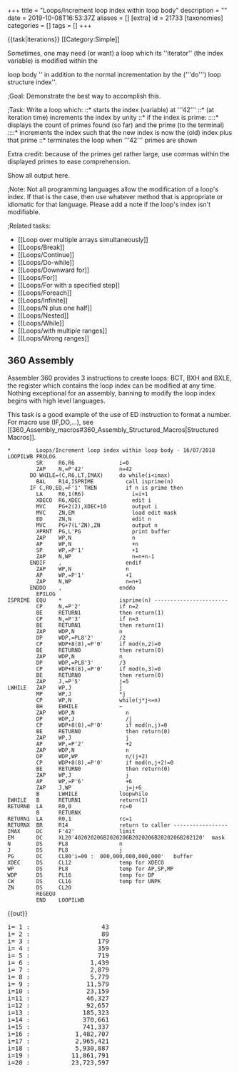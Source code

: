 +++
title = "Loops/Increment loop index within loop body"
description = ""
date = 2019-10-08T16:53:37Z
aliases = []
[extra]
id = 21733
[taxonomies]
categories = []
tags = []
+++

{{task|iterations}}
[[Category:Simple]]

Sometimes, one may need   (or want)   a loop which
its   ''iterator''   (the index
variable)   is modified within the

loop body   '' in addition to the normal incrementation by the   ('''do''')   loop structure index''.


;Goal:
Demonstrate the best way to accomplish this.


<!-- ··· with a nod to Douglas Adams  (42 being the ultimate answer to THE question). !-->

;Task:
Write a loop which:
::*   starts the index (variable) at   '''42'''
::*   (at iteration time)   increments the index by unity
::*   if the index is prime:
::::*   displays the count of primes found (so far) and the prime   (to the terminal)
::::*   increments the index such that the new index is now the (old) index plus that prime
::*   terminates the loop when   '''42'''   primes are shown


Extra credit:   because of the primes get rather large, use commas
within the displayed primes to ease comprehension.


Show all output here.


;Note:
Not all programming languages allow the modification of a
loop's index.   If that is the case, then use whatever method that
is appropriate or idiomatic for that language.   Please add a note
if the loop's index isn't modifiable.


;Related tasks:
*   [[Loop over multiple arrays simultaneously]]
*   [[Loops/Break]]
*   [[Loops/Continue]]
*   [[Loops/Do-while]]
*   [[Loops/Downward for]]
*   [[Loops/For]]
*   [[Loops/For with a specified step]]
*   [[Loops/Foreach]]
*   [[Loops/Infinite]]
*   [[Loops/N plus one half]]
*   [[Loops/Nested]]
*   [[Loops/While]]
*   [[Loops/with multiple ranges]]
*   [[Loops/Wrong ranges]]





## 360 Assembly

Assembler 360 provides 3 instructions to create loops: BCT, BXH and BXLE, the register which contains the loop index can be modified at any time. Nothing exceptional for an assembly, banning to modify the loop index begins with high level languages.

This task is a good example of the use of ED instruction to format a number.
For macro use (IF,DO,...), see [[360_Assembly_macros#360_Assembly_Structured_Macros|Structured Macros]].

```360asm
*        Loops/Increment loop index within loop body - 16/07/2018
LOOPILWB PROLOG
         SR     R6,R6              i=0
         ZAP    N,=P'42'           n=42
       DO WHILE=(C,R6,LT,IMAX)     do while(i<imax)
         BAL    R14,ISPRIME          call isprime(n)
       IF C,R0,EQ,=F'1' THEN         if n is prime then
         LA     R6,1(R6)               i=i+1
         XDECO  R6,XDEC                edit i
         MVC    PG+2(2),XDEC+10        output i
         MVC    ZN,EM                  load edit mask
         ED     ZN,N                   edit n
         MVC    PG+7(L'ZN),ZN          output n
         XPRNT  PG,L'PG                print buffer
         ZAP    WP,N                   n
         AP     WP,N                   +n
         SP     WP,=P'1'               +1
         ZAP    N,WP                   n=n+n-1
       ENDIF    ,                    endif
         ZAP    WP,N                 n
         AP     WP,=P'1'             +1
         ZAP    N,WP                 n=n+1
       ENDDO    ,                  enddo
         EPILOG
ISPRIME  EQU    *                  isprime(n) -----------------------
         CP     N,=P'2'            if n=2
         BE     RETURN1            then return(1)
         CP     N,=P'3'            if n=3
         BE     RETURN1            then return(1)
         ZAP    WDP,N              n
         DP     WDP,=PL8'2'        /2
         CP     WDP+8(8),=P'0'     if mod(n,2)=0
         BE     RETURN0            then return(0)
         ZAP    WDP,N              n
         DP     WDP,=PL8'3'        /3
         CP     WDP+8(8),=P'0'     if mod(n,3)=0
         BE     RETURN0            then return(0)
         ZAP    J,=P'5'            j=5
LWHILE   ZAP    WP,J               j
         MP     WP,J               *j
         CP     WP,N               while(j*j<=n)
         BH     EWHILE             ~
         ZAP    WDP,N                n
         DP     WDP,J                /j
         CP     WDP+8(8),=P'0'       if mod(n,j)=0
         BE     RETURN0              then return(0)
         ZAP    WP,J                 j
         AP     WP,=P'2'             +2
         ZAP    WDP,N                n
         DP     WDP,WP               n/(j+2)
         CP     WDP+8(8),=P'0'       if mod(n,j+2)=0
         BE     RETURN0              then return(0)
         ZAP    WP,J                 j
         AP     WP,=P'6'             +6
         ZAP    J,WP                 j=j+6
         B      LWHILE             loopwhile
EWHILE   B      RETURN1            return(1)
RETURN0  LA     R0,0               rc=0
         B      RETURNX
RETURN1  LA     R0,1               rc=1
RETURNX  BR     R14                return to caller -----------------
IMAX     DC     F'42'              limit
EM       DC     XL20'402020206B2020206B2020206B2020206B202120'  mask
N        DS     PL8                n
J        DS     PL8                j
PG       DC     CL80'i=00 :  000,000,000,000,000'   buffer
XDEC     DS     CL12               temp for XDECO
WP       DS     PL8                temp for AP,SP,MP
WDP      DS     PL16               temp for DP
CW       DS     CL16               temp for UNPK
ZN       DS     CL20
         REGEQU
         END    LOOPILWB
```

{{out}}
<pre style="height:40ex">
i= 1 :                   43
i= 2 :                   89
i= 3 :                  179
i= 4 :                  359
i= 5 :                  719
i= 6 :                1,439
i= 7 :                2,879
i= 8 :                5,779
i= 9 :               11,579
i=10 :               23,159
i=11 :               46,327
i=12 :               92,657
i=13 :              185,323
i=14 :              370,661
i=15 :              741,337
i=16 :            1,482,707
i=17 :            2,965,421
i=18 :            5,930,887
i=19 :           11,861,791
i=20 :           23,723,597
i=21 :           47,447,201
i=22 :           94,894,427
i=23 :          189,788,857
i=24 :          379,577,741
i=25 :          759,155,483
i=26 :        1,518,310,967
i=27 :        3,036,621,941
i=28 :        6,073,243,889
i=29 :       12,146,487,779
i=30 :       24,292,975,649
i=31 :       48,585,951,311
i=32 :       97,171,902,629
i=33 :      194,343,805,267
i=34 :      388,687,610,539
i=35 :      777,375,221,081
i=36 :    1,554,750,442,183
i=37 :    3,109,500,884,389
i=38 :    6,219,001,768,781
i=39 :   12,438,003,537,571
i=40 :   24,876,007,075,181
i=41 :   49,752,014,150,467
i=42 :   99,504,028,301,131

```



## ALGOL 68

In Algol 68, the FOR loop counter cannot be modified in the loop. This uses a WHILE loop testing at the top but is otherwise largely a translation of the Kotlin entry.

```algol68
BEGIN
    # returns TRUE if n is prime, FALSE otherwise #
    PROC is prime = ( LONG INT n )BOOL:
         IF   n MOD 2 = 0 THEN n = 2
         ELIF n MOD 3 = 0 THEN n = 3
         ELSE
            LONG INT d := 5;
            BOOL result := TRUE;
            WHILE IF   d * d > n   THEN FALSE
                  ELIF n MOD d = 0 THEN result := FALSE
                  ELIF d +:= 2;
                       n MOD d = 0 THEN result := FALSE
                  ELSE d +:= 4; TRUE
                  FI
            DO SKIP OD;
            result
         FI # is prime # ;

    LONG INT i := 42;
    LONG INT n := 0;
    WHILE n < 42 DO
        IF is prime( i ) THEN
            n +:= 1;
            print( ( "n = "
                   , whole( n,  -2 )
                   , "  "
                   , whole( i, -19 )
                   , newline
                   )
                 );
            i +:= i - 1
        FI;
        i +:= 1
    OD
END
```

{{out}}

```txt

n =  1                   43
n =  2                   89
n =  3                  179
n =  4                  359
n =  5                  719
n =  6                 1439
n =  7                 2879
n =  8                 5779
n =  9                11579
n = 10                23159
n = 11                46327
n = 12                92657
n = 13               185323
n = 14               370661
n = 15               741337
n = 16              1482707
n = 17              2965421
n = 18              5930887
n = 19             11861791
n = 20             23723597
n = 21             47447201
n = 22             94894427
n = 23            189788857
n = 24            379577741
n = 25            759155483
n = 26           1518310967
n = 27           3036621941
n = 28           6073243889
n = 29          12146487779
n = 30          24292975649
n = 31          48585951311
n = 32          97171902629
n = 33         194343805267
n = 34         388687610539
n = 35         777375221081
n = 36        1554750442183
n = 37        3109500884389
n = 38        6219001768781
n = 39       12438003537571
n = 40       24876007075181
n = 41       49752014150467
n = 42       99504028301131

```



## ARM Assembly

{{works with|as|Raspberry Pi}}

```ARM Assembly

/* ARM assembly Raspberry PI  */
/*  program loopinc96.s   */

/************************************/
/* Constantes                       */
/************************************/
.equ STDOUT, 1     @ Linux output console
.equ EXIT,   1     @ Linux syscall
.equ WRITE,  4     @ Linux syscall

/*********************************/
/* Initialized data              */
/*********************************/
.data
szMessMultOver:     .asciz "Multiplication 64 : Dépassement de capacité.\n"
sMessResult:        .ascii "Index  : "
sMessIndex:         .fill 11, 1, ' '            @ size => 11
                    .ascii "Value  : "
sMessValeur:        .fill 21, 1, ' '            @ size => 21
szCarriageReturn:   .asciz "\n"

/*********************************/
/* UnInitialized data            */
/*********************************/
.bss
/*********************************/
/*  code section                 */
/*********************************/
.text
.global main
main:                                              @ entry of program
    mov r7,#0                                      @ counter
    mov r5,#42                                     @ start index low bits
    mov r6,#0                                      @ start index high bits
1:                                                 @ begin loop
    mov r0,r5
    mov r1,r6
    bl isPrime                                     @ prime ?
    bcs 100f                                       @ error overflow ?
    cmp r0,#1                                      @ is prime ?
    beq 2f                                         @ yes
    adds r5,#1                                     @ no -> increment index
    addcs r6,#1
    b 1b                                           @ and loop
2:                                                 @ display index and prime
    add r7,#1                                      @ increment counter
    mov r0,r7
    ldr r1,iAdrsMessIndex                          @ conversion index
    bl conversion10
    mov r0,r5
    mov r1,r6                                      @ conversion value
    ldr r2,iAdrsMessValeur
    bl conversionRegDoubleU                        @ conversion double -> ascii
    ldr r0,iAdrsMessResult
    bl affichageMess

    adds r5,r5
    add r6,r6
    addcs r6,#1
    cmp r7,#42                                     @ end ?
    blt 1b                                         @ no loop

100:                                               @ standard end of the program
    mov r0, #0                                     @ return code
    mov r7, #EXIT                                  @ request to exit program
    svc #0                                         @ perform the system call

iAdrsMessIndex:           .int sMessIndex
iAdrsMessValeur:          .int sMessValeur
iAdrszCarriageReturn:     .int szCarriageReturn
iAdrsMessResult:          .int sMessResult


/******************************************************************/
/*     display text with size calculation                         */
/******************************************************************/
/* r0 contains the address of the message */
affichageMess:
    push {r0,r1,r2,r7,lr}                          @ save  registres
    mov r2,#0                                      @ counter length
1:                                                 @ loop length calculation
    ldrb r1,[r0,r2]                                @ read octet start position + index
    cmp r1,#0                                      @ if 0 its over
    addne r2,r2,#1                                 @ else add 1 in the length
    bne 1b                                         @ and loop
                                                   @ so here r2 contains the length of the message
    mov r1,r0                                      @ address message in r1
    mov r0,#STDOUT                                 @ code to write to the standard output Linux
    mov r7, #WRITE                                 @ code call system "write"
    svc #0                                         @ call systeme
    pop {r0,r1,r2,r7,lr}                           @ restaur des  2 registres */
    bx lr                                          @ return
/******************************************************************/
/*     Converting a register to a decimal unsigned                */
/******************************************************************/
/* r0 contains value and r1 address area   */
/* r0 return size of result (no zero final in area) */
/* area size => 11 bytes          */
.equ LGZONECAL,   10
conversion10:
    push {r1-r4,lr}                                   @ save registers
    mov r3,r1
    mov r2,#LGZONECAL
1:                                                    @ start loop
    bl divisionpar10U                                 @ unsigned  r0 <- dividende. quotient ->r0 reste -> r1
    add r1,#48                                        @ digit
    strb r1,[r3,r2]                                   @ store digit on area
    cmp r0,#0                                         @ stop if quotient = 0
    subne r2,#1                                       @ else previous position
    bne 1b                                            @ and loop
                                                      @ and move digit from left of area
    mov r4,#0
2:
    ldrb r1,[r3,r2]
    strb r1,[r3,r4]
    add r2,#1
    add r4,#1
    cmp r2,#LGZONECAL
    ble 2b
                                                      @ and move spaces in end on area
    mov r0,r4                                         @ result length
    mov r1,#' '                                       @ space
3:
    strb r1,[r3,r4]                                   @ store space in area
    add r4,#1                                         @ next position
    cmp r4,#LGZONECAL
    ble 3b                                            @ loop if r4 <= area size

100:
    pop {r1-r4,lr}                                    @ restaur registres
    bx lr                                             @return

/***************************************************/
/*   division par 10   unsigned                    */
/***************************************************/
/* r0 dividende   */
/* r0 quotient   */
/* r1 remainder  */
divisionpar10U:
    push {r2,r3,r4, lr}
    mov r4,r0                                          @ save value
    //mov r3,#0xCCCD                                   @ r3 <- magic_number lower  raspberry 3
    //movt r3,#0xCCCC                                  @ r3 <- magic_number higter raspberry 3
    ldr r3,iMagicNumber                                @ r3 <- magic_number    raspberry 1 2
    umull r1, r2, r3, r0                               @ r1<- Lower32Bits(r1*r0) r2<- Upper32Bits(r1*r0)
    mov r0, r2, LSR #3                                 @ r2 <- r2 >> shift 3
    add r2,r0,r0, lsl #2                               @ r2 <- r0 * 5
    sub r1,r4,r2, lsl #1                               @ r1 <- r4 - (r2 * 2)  = r4 - (r0 * 10)
    pop {r2,r3,r4,lr}
    bx lr                                              @ leave function
iMagicNumber:  	.int 0xCCCCCCCD
/***************************************************/
/*   number is prime ?              */
/***************************************************/
/* r0 contains low bytes of double */
/* r1 contains high bytes of double */
/* r0 returns 1 if prime else 0  */
@2147483647
@4294967297
@131071
isPrime:
    push {r1-r5,lr}                      @ save registers
    mov r4,r0                            @ save double
    mov r5,r1
    subs r2,r0,#1                        @ exposant n - 1
    sbcs r3,r1,#0

    mov r0,#2                            @ base  2
    mov r1,#0
    bl moduloPuR96                       @ compute modulo
    bcs 100f                             @ overflow error
    cmp r0,#1                            @ modulo <> 1 -> no prime
    bne 90f

    mov r0,#3                            @ base 3
    mov r1,#0
    bl moduloPuR96
    bcs 100f                             @ overflow error
    cmp r0,#1
    bne 90f

    mov r0,#5                            @ base 5
    mov r1,#0
    bl moduloPuR96
    bcs 100f                             @ overflow error
    cmp r0,#1
    bne 90f

    mov r0,#7                            @ base 7
    mov r1,#0
    bl moduloPuR96
    bcs 100f                             @ overflow error
    cmp r0,#1
    bne 90f

    mov r0,#11                           @ base 11
    mov r1,#0
    bl moduloPuR96
    bcs 100f                             @ overflow error
    cmp r0,#1
    bne 90f

    mov r0,#13                           @ base 13
    mov r1,#0
    bl moduloPuR96
    bcs 100f                             @ overflow error
    cmp r0,#1
    bne 90f

    mov r0,#17                           @ base 17
    mov r1,#0
    bl moduloPuR96
    bcs 100f                             @ overflow error
    cmp r0,#1
    bne 90f
    mov r0,#1                            @ is prime
    msr     cpsr_f, #0                   @ no error overflow zero -> flags
    b 100f
90:
    mov r0,#0                            @ no prime
    msr     cpsr_f, #0                   @ no error overflow zero -> flags
100:                                     @ fin standard de la fonction
    pop {r1-r5,lr}                       @ restaur registers
    bx lr                                @ return


/********************************************************/
/*   compute  b pow e modulo m  */
/*                                             */
/********************************************************/
/* r0 base double low bits */
/* r1 base double high bits */
/* r2 exposant low bitss  */
/* r3 exposant high bits */
/* r4 modulo low bits */
/* r5 modulo high bits */
/* r0 returns result low bits */
/* r1 returns result high bits */
/* if overflow , flag carry is set else is clear */
moduloPuR96:
    push {r2-r12,lr}                       @ save registers
    cmp r0,#0                              @ control low byte <> zero
    bne 1f
    cmp r1,#0                              @ control high bytes <> zero
    beq 100f
1:
    mov r9,r4                              @ modulo PB
    mov r10,r5                             @ modulo PH
    mov r5,r2                              @ exposant **
    mov r6,r3                              @ exposant
    mov r7,r0                              @ base PB
    mov r8,r1                              @ base PH
    mov r2,#0
    mov r3,r9
    mov r4,r10
    mov r11,#1                             @ result PB
    mov r12,#0                             @ result PH
/* r0 contient partie basse dividende */
/* r1 contient partie moyenne dividende */
/* r2 contient partie haute du diviseur */
/* r3 contient partie basse diviseur  */
/* r4 contient partie haute diviseur  */
/* r0 retourne partie basse du quotient */
/* r1 retourne partie moyenne du quotient */
/* r2 retourne partie haute du quotient */
/* r3 retourne partie basse du reste */
/* r4 retourne partie haute du reste */
    bl divisionReg96DU
    mov r7,r3                               @ base <- remainder
    mov r8,r4
2:
    tst r5,#1                               @ test du bit 0
    beq 3f
    mov r0,r7
    mov r1,r8
    mov r2,r11
    mov r3,r12
    bl multiplicationR96U
    bcs 100f                                @ error overflow
    mov r3,r9
    mov r4,r10
    bl divisionReg96DU
    mov r11,r3                              @ result <- remainder
    mov r12,r4
3:
    mov r0,r7
    mov r1,r8
    mov r2,r7
    mov r3,r8
    bl multiplicationR96U
    bcs 100f                                @ error overflow
    mov r3,r9
    mov r4,r10
    bl divisionReg96DU
    mov r7,r3                               @ base <- remainder
    mov r8,r4

    lsr r5,#1
    lsrs r6,#1
    orrcs r5,#0x80000000
    cmp r5,#0
    bne 2b
    cmp r6,#0
    bne 2b
    mov r0,r11
    mov r1,r12
    msr     cpsr_f, #0                       @ no error overflow zero -> flags
100:                                         @ end function
   	pop {r2-r12,lr}                          @ restaur registers
    bx lr                                    @ return
/***************************************************/
/*   multiplication 2 registers (64 bits) unsigned */
/*   result in 3 registers 96 bits                 */
/***************************************************/
/* r0 low bits number 1    */
/* r1 high bits number 1    */
/* r2 low bits number 2    */
/* r3 high bits number 2    */
/* r0 returns low bits résult   */
/* r1 returns median bits résult */
/* r2 returns high bits résult  */
/* if overflow , flag carry is set else is clear */
multiplicationR96U:
    push {r3-r8,lr}           @ save registers
    umull r5,r6,r0,r2         @ mult low bits
    umull r4,r8,r0,r3         @ mult low bits 1 high bits 2
    mov r0,r5                 @ result low bits ok
    adds r4,r6                @ add results
    addcs  r8,#1              @ carry
    umull r6,r7,r1,r2         @ mult high bits 1 low bits 2
    adds r4,r6                @ add results
    addcs  r8,#1              @ carry
    adds r8,r7                @ add results
    bcs 99f                   @ overflow ?
    umull r6,r7,r1,r3         @ mult high bits 1 high bits 2
    cmp r7,#0                 @ error overflow ?
    bne 99f
    adds r8,r6                @ add results
    bcs 99f                   @ error overflow
    mov r1,r4                 @ return median bytes
    mov r2,r8                 @ return high bytes
    msr cpsr_f, #0            @ no error overflow zero -> flags
    b 100f
99:                           @ display message overflow
	ldr r0,iAdrszMessMultOver @
	bl affichageMess
    mov r0,#0
    mov r1,#0
    msr cpsr_f, #1<<29        @ maj flag carry à 1  et tous les autres à 0
100:                          @ end function
   	pop {r3-r8,lr}            @ restaur registers
    bx lr                     @ return
iAdrszMessMultOver:         .int szMessMultOver
/***************************************************/
/*   division number (3 registers) 92 bits by number (2 registers) 64 bits */
/*           unsigned                            */
/***************************************************/
/* r0 low bits dividende */
/* r1 median bits dividende */
/* r2 high bits dividende */
/* r3 low bits divisor  */
/* r4 high bits divis0r  */
/* r0 returns low bits quotient */
/* r1 returns median bits quotient */
/* r2 returns high bits quotien */
/* r3 returns low bits remainder */
/* r4 returns high bits remainder */
/* remainder do not is 3 registers */
divisionReg96DU:
    push {r5-r10,lr}    @ save registers
    mov r7,r3           @ low bits divisor
    mov r8,r4           @ high bits divisor
    mov r4,r0           @ low bits dividende -> low bits quotient
    mov r5,r1           @ median bits dividende  -> median bits quotient
    mov r6,r2           @ high bits dividende -> high bits quotient

                        @
    mov r0,#0           @ low bits remainder
    mov r1,#0           @ median bits remainder
    mov r2,#0           @ high bits remainder (not useful)
    mov r9,#96          @ counter loop (32 bits * 3)
    mov r10,#0          @ last bit
1:
    lsl   r2,#1         @ shift left high bits remainder
    lsls  r1,#1         @ shift left median bits remainder
    orrcs r2,#1         @ left bit median -> right bit high
    lsls r0,#1          @ shift left low bits remainder
    orrcs r1,#1         @ left bit low -> right bit median
    lsls r6,#1          @ shift left high bits quotient
    orrcs r0,#1         @ left bit high -> right bit low remainder
    lsls r5,#1          @ shift left median bits quotient
    orrcs r6,#1         @ left bit median -> right bit high
    lsls r4,#1          @ shift left low bits quotient
    orrcs r5,#1         @ left bit low -> right bit median
    orr r4,r10          @ last bit -> bit 0 quotient
    mov r10,#0          @ raz du bit
                        @ compare  remainder and divisor
    cmp r2,#0           @ high bit remainder
    bne 2f
    cmp r1,r8           @ compare median bits
    blo 3f              @ lower
    bhi 2f              @ highter
    cmp r0,r7           @ equal -> compare low bits
    blo 3f              @ lower
2:                      @ remainder > divisor
    subs r0,r7          @ sub divisor of remainder
    sbcs r1,r8
    mov r10,#0          @ reuse ponctuelle  r10
    sbc r2,r2,r10       @ carry
    mov r10,#1          @ last bit à 1
3:
    subs r9,#1          @ increment counter loop
    bgt 1b              @ and loop
    lsl r6,#1           @ shift left high bits quotient
    lsls r5,#1          @ shift left median bits quotient
    orrcs r6,#1         @ left bit median -> right bit high
    lsls r4,#1          @ shift left low bits quotient
    orrcs r5,#1         @ left bit low -> right bit median
    orr r4,r10          @ last bit -> bit 0 quotient
    mov r3,r0           @ low bits remainder
    mov r0,r4           @ low bits quotient
    mov r4,r1           @ high bits remainder
    mov r1,r5           @ median bits quotient
    //mov r5,r2
    mov r2,r6           @ high bits quotient

100:                    @ end function
   	pop {r5-r10,lr}     @ restaur registers
    bx lr               @ return

/***************************************************/
/*   Conversion double integer 64bits in ascii     */
/***************************************************/
/* r0 contains low bits     */
/* r1 contains high bits    */
/* r2 contains address area */
conversionRegDoubleU:
    push {r0-r5,lr}         @ save registers
    mov r5,r2
    mov r4,#19              @ start location
    mov r2,#10              @ conversion decimale
1:                          @ begin loop
    bl divisionReg64U       @ division by 10
    add r3,#48              @ -> digit ascii
    strb r3,[r5,r4]         @ store digit in area index r4
    sub r4,r4,#1            @ decrement index
    cmp r0,#0               @ low bits quotient = zero ?
    bne 1b	                @ no -> loop
    cmp r1,#0               @ high bits quotient = zero ?
    bne 1b                  @ no -> loop
                            @ spaces -> begin area
    mov r3,#' '             @ space
2:
    strb r3,[r5,r4]         @ store space in area
    subs r4,r4,#1           @ decrement index
    bge 2b                  @ and loop if > zéro

100:                        @ end fonction
   	pop {r0-r5,lr}          @ restaur registers
    bx lr                   @ return
/***************************************************/
/*   division number 64 bits / number 32 bits      */
/***************************************************/
/* r0 contains low bits dividende  */
/* r1 contains high bits dividente */
/* r2 contains divisor             */
/* r0 returns low bits quotient    */
/* r1 returns high bits quotient   */
/* r3 returns remainder            */
divisionReg64U:
    push {r4,r5,lr}    @ save registers
    mov r5,#0          @ raz remainder R
    mov r3,#64         @ loop counter
    mov r4,#0          @ last bit
1:
    lsl r5,#1          @ shift left remainder one bit
    lsls r1,#1         @ shift left high bits quotient one bit
    orrcs r5,#1        @ and bit -> remainder
    lsls r0,#1         @ shift left low bits quotient one bit
    orrcs r1,#1        @ and left bit -> high bits
    orr r0,r4          @ last bit  quotient
    mov r4,#0          @ raz last bit
    cmp r5,r2          @ compare remainder divisor
    subhs r5,r2        @ if highter sub divisor of remainder
    movhs r4,#1        @  and 1 -> last bit
3:
    subs r3,#1         @ decrement counter loop
    bgt 1b             @ and loop if not zero
    lsl r1,#1          @ else shift left higt bits quotient
    lsls r0,#1         @ and shift  left low bits
    orrcs r1,#1
    orr r0,r4          @ last bit quotient
    mov r3,r5
100:                   @ end function
    pop {r4,r5,lr}     @ restaur registers
    bx lr              @ return

```

{{out}}
<Pre>
pi@raspberrypi:~/asm/rosetta/ASS3 $ loopsinc96
Index  : 1          Value  :                   43
Index  : 2          Value  :                   89
Index  : 3          Value  :                  179
Index  : 4          Value  :                  359
Index  : 5          Value  :                  719
Index  : 6          Value  :                 1439
Index  : 7          Value  :                 2879
Index  : 8          Value  :                 5779
Index  : 9          Value  :                11579
Index  : 10         Value  :                23159
Index  : 11         Value  :                46327
Index  : 12         Value  :                92657
Index  : 13         Value  :               185323
Index  : 14         Value  :               370661
Index  : 15         Value  :               741337
Index  : 16         Value  :              1482707
Index  : 17         Value  :              2965421
Index  : 18         Value  :              5930887
Index  : 19         Value  :             11861791
Index  : 20         Value  :             23723597
Index  : 21         Value  :             47447201
Index  : 22         Value  :             94894427
Index  : 23         Value  :            189788857
Index  : 24         Value  :            379577741
Index  : 25         Value  :            759155483
Index  : 26         Value  :           1518310967
Index  : 27         Value  :           3036621941
Index  : 28         Value  :           6073243889
Index  : 29         Value  :          12146487779
Index  : 30         Value  :          24292975649
Index  : 31         Value  :          48585951311
Index  : 32         Value  :          97171902629
Index  : 33         Value  :         194343805267
Index  : 34         Value  :         388687610539
Index  : 35         Value  :         777375221081
Index  : 36         Value  :        1554750442183
Index  : 37         Value  :        3109500884389
Index  : 38         Value  :        6219001768781
Index  : 39         Value  :       12438003537571
Index  : 40         Value  :       24876007075181
Index  : 41         Value  :       49752014150467
Index  : 42         Value  :       99504028301131

```



## Arturo

{{trans|Python}}

```arturo
i 42
n 0

loop n<42 {
    if $(isPrime i) {
        n n+1
        print "n = " + $(padRight $(toString n) 2) + $(padRight $(toString i) 20)
        i 2*i-1
    }
    i i+1
}
```

{{out}}

```txt
n =  1                  43
n =  2                  89
n =  3                 179
n =  4                 359
n =  5                 719
n =  6                1439
n =  7                2879
n =  8                5779
n =  9               11579
n = 10               23159
n = 11               46327
n = 12               92657
n = 13              185323
n = 14              370661
n = 15              741337
n = 16             1482707
n = 17             2965421
n = 18             5930887
n = 19            11861791
n = 20            23723597
n = 21            47447201
n = 22            94894427
n = 23           189788857
n = 24           379577741
n = 25           759155483
n = 26          1518310967
n = 27          3036621941
n = 28          6073243889
n = 29         12146487779
n = 30         24292975649
n = 31         48585951311
n = 32         97171902629
n = 33        194343805267
n = 34        388687610539
n = 35        777375221081
n = 36       1554750442183
n = 37       3109500884389
n = 38       6219001768781
n = 39      12438003537571
n = 40      24876007075181
n = 41      49752014150467
n = 42      99504028301131
```


## C

The following uses a 'for' rather than a 'do/while' loop but otherwise is similar to the Kotlin
entry.

The 'thousands separator' aspect (using the ' flag in printf and setting the locale appropriately) works fine when compiled with gcc on Ubuntu 14.04 but may not work on some other systems as this is not a standard flag.

```c
#include <stdio.h>
#include <locale.h>

#define LIMIT 42

int is_prime(long long n) {
    if (n % 2 == 0) return n == 2;
    if (n % 3 == 0) return n == 3;
    long long d = 5;
    while (d * d <= n) {
        if (n % d == 0) return 0;
        d += 2;
        if (n % d == 0) return 0;
        d += 4;
    }
    return 1;
}

int main() {
    long long i;
    int n;
    setlocale(LC_NUMERIC, "");
    for (i = LIMIT, n = 0; n < LIMIT; i++)
        if (is_prime(i)) {
            n++;
            printf("n = %-2d  %'19lld\n", n, i);
            i += i - 1;
        }
    return 0;
}
```


{{out}}

```txt

Same as Kotlin entry

```


## C++


```cpp

#include "stdafx.h"
#include <iostream>
#include <math.h>
using namespace std;

bool isPrime(double number)
{
    for (double i = number - 1; i >= 2; i--) {
        if (fmod(number, i) == 0)
	    return false;
    }
    return true;
}
int main()
{
    double i = 42;
    int n = 0;
    while (n < 42)
    {
        if (isPrime(i))
        {
            n++;
	    cout.width(1); cout << left << "n = " << n;
            //Only for Text Alignment
            if (n < 10)
	    {
	        cout.width(40); cout << right << i << endl;
	    }
	    else
	    {
		cout.width(39); cout << right << i << endl;
	    }
            i += i - 1;
	}
	i++;
    }
    return 0;
}
```



## C#


```csharp

using System;
using System.Globalization;

namespace PrimeNumberLoopcs
{
    class Program
    {
        static bool isPrime(double number)
        {
            for(double i = number - 1; i > 1; i--)
            {
                if (number % i == 0)
                    return false;
            }
            return true;
        }
        static void Main(string[] args)
        {
            NumberFormatInfo nfi = new CultureInfo("en-US", false).NumberFormat;
            nfi.NumberDecimalDigits = 0;
            double i = 42;
            int n = 0;
            while (n < 42)
            {
                if (isPrime(i))
                {
                    n++;
                    Console.WriteLine("n = {0,-20} {1,20}", n, i.ToString("N", nfi));
                    i += i - 1;
                }
                i++;
            }
        }
    }
}
```

{{out}}

```txt

n = 1                                      43
n = 2                                      89
n = 3                                     179
n = 4                                     359
n = 5                                     719
n = 6                                   1,439
n = 7                                   2,879
n = 8                                   5,779
n = 9                                  11,579
n = 10                                 23,159
n = 11                                 46,327
n = 12                                 92,657
n = 13                                185,323
n = 14                                370,661
n = 15                                741,337
n = 16                              1,482,707
n = 17                              2,965,421
n = 18                              5,930,887
n = 19                             11,861,791
n = 20                             23,723,597
n = 21                             47,447,201
n = 22                             94,894,427
n = 23                            189,788,857
n = 24                            379,577,741
n = 25                            759,155,483
n = 26                          1,518,310,967
n = 27                          3,036,621,941
n = 28                          6,073,243,889
n = 29                         12,146,487,779
n = 30                         24,292,975,649
n = 31                         48,585,951,311
n = 32                         97,171,902,629
n = 33                        194,343,805,267
n = 34                        388,687,610,539
n = 35                        777,375,221,081
n = 36                      1,554,750,442,183
n = 37                      3,109,500,884,389
n = 38                      6,219,001,768,781
n = 39                     12,438,003,537,571
n = 40                     24,876,007,075,181
n = 41                     49,752,014,150,467
n = 42                     99,504,028,301,131

```



## Dyalect



```Dyalect
func isPrime(number) {
    if number <= 1 {
        return false
    }
    else if number % 2 == 0 {
        return number == 2
    }

    var i = 3

    while (i * i) < number {
        if number % i == 0 {
            return false
        }
        i += 2
    }

    return true
}

var i = 42
var n = 0

while n < 42 {
    if isPrime(i) {
        n += 1
        print("n = \(n)\t\(i)")
        i += i - 1
    }
    i += 1
}
```


Output:


```txt
n = 1   43
n = 2   89
n = 3   179
n = 4   359
n = 5   719
n = 6   1439
n = 7   2879
n = 8   5779
n = 9   11579
n = 10  23159
n = 11  46327
n = 12  92657
n = 13  185323
n = 14  370661
n = 15  741337
n = 16  1482707
n = 17  2965421
n = 18  5930887
n = 19  11861791
n = 20  23723597
n = 21  47447201
n = 22  94894427
n = 23  189788857
n = 24  379577741
n = 25  759155483
n = 26  1518310967
n = 27  3036621941
n = 28  6073243889
n = 29  12146487779
n = 30  24292975649
n = 31  48585951311
n = 32  97171902629
n = 33  194343805267
n = 34  388687610539
n = 35  777375221081
n = 36  1554750442183
n = 37  3109500884389
n = 38  6219001768781
n = 39  12438003537571
n = 40  24876007075181
n = 41  49752014150467
n = 42  99504028301131
```


=={{header|F_Sharp|F#}}==
This task uses [http://www.rosettacode.org/wiki/Extensible_prime_generator#The_function Extensible Prime Generator (F#)]

```fsharp

// Well I don't do loops. Nigel Galloway: March 17th., 2019. Let me try to explain where the loopy variables are, for the imperatively constrained.
// cUL allows me to claim the rather trivial extra credit (commas in the numbers)
let cUL=let g=System.Globalization.CultureInfo("en-GB") in (fun (n:uint64)->n.ToString("N0",g))
// fN is primality by trial division
let fN g=pCache|>Seq.map uint64|>Seq.takeWhile(fun n->n*n<g)|>Seq.forall(fun n->g%n>0UL)
// unfold is sort of a loop incremented by 1 in this case
let fG n=Seq.unfold(fun n->Some(n,(n+1UL))) n|>Seq.find(fN)
// unfold is sort of a loop with fG as an internal loop incremented by the exit value of the internal loop in this case.
Seq.unfold(fun n->let n=fG n in Some(n,n+n)) 42UL|>Seq.take 42|>Seq.iteri(fun n g->printfn "%2d -> %s"  (n+1) (cUL g))

```

{{out}}

```txt

 1 -> 43
 2 -> 89
 3 -> 179
 4 -> 359
 5 -> 719
 6 -> 1,439
 7 -> 2,879
 8 -> 5,779
 9 -> 11,579
10 -> 23,159
11 -> 46,327
12 -> 92,657
13 -> 185,323
14 -> 370,661
15 -> 741,337
16 -> 1,482,707
17 -> 2,965,421
18 -> 5,930,887
19 -> 11,861,791
20 -> 23,723,597
21 -> 47,447,201
22 -> 94,894,427
23 -> 189,788,857
24 -> 379,577,741
25 -> 759,155,483
26 -> 1,518,310,967
27 -> 3,036,621,941
28 -> 6,073,243,889
29 -> 12,146,487,779
30 -> 24,292,975,649
31 -> 48,585,951,311
32 -> 97,171,902,629
33 -> 194,343,805,267
34 -> 388,687,610,539
35 -> 777,375,221,081
36 -> 1,554,750,442,183
37 -> 3,109,500,884,389
38 -> 6,219,001,768,781
39 -> 12,438,003,537,571
40 -> 24,876,007,075,181
41 -> 49,752,014,150,467
42 -> 99,504,028,301,131

```



## Factor

Explicit loop indices are non-idiomatic, but Factor is certainly capable of using them. Factor has a for loop near-equivalent, <code><range> [ ] each</code>, but since it doesn't mesh well with mutation, a while loop is used.

###  Using two numbers on the data stack


```factor
USING: formatting kernel math math.primes
tools.memory.private ;
IN: rosetta-code.loops-inc-body

42
0
[ dup 42 < ] [
    over prime? [
        1 + 2dup swap commas
        "n = %-2d  %19s\n" printf
        [ dup + 1 - ] dip
    ] when
    [ 1 + ] dip
] while
2drop
```


###  Using lexical variables

Factor provides lexical variables for situations where they improve readability.

```factor
USING: formatting kernel math math.primes
tools.memory.private ;
IN: rosetta-code.loops-inc-body

[let
    42 :> i!
    0  :> n!
    [ n 42 < ] [
        i prime? [
            n 1 + n!
            n i commas "n = %-2d  %19s\n" printf
            i i + 1 - i!
        ] when
        i 1 + i!
    ] while
]
```

{{out}}

```txt

n = 1                    43
n = 2                    89
n = 3                   179
n = 4                   359
n = 5                   719
n = 6                 1,439
n = 7                 2,879
n = 8                 5,779
n = 9                11,579
n = 10               23,159
n = 11               46,327
n = 12               92,657
n = 13              185,323
n = 14              370,661
n = 15              741,337
n = 16            1,482,707
n = 17            2,965,421
n = 18            5,930,887
n = 19           11,861,791
n = 20           23,723,597
n = 21           47,447,201
n = 22           94,894,427
n = 23          189,788,857
n = 24          379,577,741
n = 25          759,155,483
n = 26        1,518,310,967
n = 27        3,036,621,941
n = 28        6,073,243,889
n = 29       12,146,487,779
n = 30       24,292,975,649
n = 31       48,585,951,311
n = 32       97,171,902,629
n = 33      194,343,805,267
n = 34      388,687,610,539
n = 35      777,375,221,081
n = 36    1,554,750,442,183
n = 37    3,109,500,884,389
n = 38    6,219,001,768,781
n = 39   12,438,003,537,571
n = 40   24,876,007,075,181
n = 41   49,752,014,150,467
n = 42   99,504,028,301,131

```



## Fortran

Fortran does not allow to modify the index inside the loop.

```fortran
do i=1,10
  write(*,*) i
  i=i+1
end do
```


```txt

Error - I is currently being used as a DO or implied DO control variable
Compilation failed.

```



### Fortran 95


```fortran
! Loops Increment loop index within loop body - 17/07/2018
      integer*8 n
      imax=42
      i=0; n=42
      Do While(i<imax)
        If (isprime(n)==1) Then
          i=i+1
          Write (*,'(I2,1X,I20)') i,n
          n=n+n-1
        EndIf
        n=n+1
      EndDo
      End

      Function isprime(n)
        integer*8 n,i
        If (n==2 .OR. n==3) Then
          isprime=1
          return
        ElseIf (Mod(n,2)==0 .OR. Mod(n,3)==0) Then
          isprime=0
          return
        Else
          i=5
          Do While(i*i<=n)
            If (Mod(n,i)==0 .OR. Mod(n,i+2)==0) Then
              isprime=0
              return
            EndIf
            i=i+6
          EndDo
          isprime=1
          return
        EndIf
      EndFunction
```

{{out}}
<pre style="height:60ex">
 1                   43
 2                   89
 3                  179
 4                  359
 5                  719
 6                 1439
 7                 2879
 8                 5779
 9                11579
10                23159
11                46327
12                92657
13               185323
14               370661
15               741337
16              1482707
17              2965421
18              5930887
19             11861791
20             23723597
21             47447201
22             94894427
23            189788857
24            379577741
25            759155483
26           1518310967
27           3036621941
28           6073243889
29          12146487779
30          24292975649
31          48585951311
32          97171902629
33         194343805267
34         388687610539
35         777375221081
36        1554750442183
37        3109500884389
38        6219001768781
39       12438003537571
40       24876007075181
41       49752014150467
42       99504028301131

```



### Fortran IV

The limit is set to 25 due to the size of integer in Fortran IV.

```fortran
C LOOPS INCREMENT LOOP INDEX WITHIN LOOP BODY - 17/07/2018
      IMAX=25
      I=0
      N=42
  10  IF(I.GE.IMAX)GOTO 30
        IF(ISPRIME(N).NE.1)GOTO 20
          I=I+1
          WRITE(*,301) I,N
 301      FORMAT(I2,1X,I10)
          N=N+N-1
  20    N=N+1
      GOTO 10
  30  CONTINUE
      END

      FUNCTION ISPRIME(M)
        IF(M.NE.2 .AND. M.NE.3)GOTO 10
          ISPRIME=1
          RETURN
  10    IF(MOD(M,2).NE.0 .AND. MOD(M,3).NE.0)GOTO 20
          ISPRIME=0
          RETURN
  20      I=5
  30      IF(I*I.GT.M)GOTO 50
            IF(MOD(M,I).NE.0 .AND. MOD(M,I+2).NE.0)GOTO 40
              ISPRIME=0
              RETURN
  40        I=I+6
          GOTO 30
  50      ISPRIME=1
          RETURN
      END
```

{{out}}
<pre style="height:60ex">
 1         43
 2         89
 3        179
 4        359
 5        719
 6       1439
 7       2879
 8       5779
 9      11579
10      23159
11      46327
12      92657
13     185323
14     370661
15     741337
16    1482707
17    2965421
18    5930887
19   11861791
20   23723597
21   47447201
22   94894427
23  189788857
24  379577741
25  759155483

```


## FreeBASIC


```freebasic
' version 18-01-2019
' compile with: fbc -s console

Function isprime(number As ULongInt) As UInteger

    If number Mod 2 = 0 Then Return 0
    If number Mod 3 = 0 Then Return 0
    Dim As UInteger i, max = Sqr(number)

    For i = 5 To max Step 2
        If number Mod i = 0 Then Return 0
    Next

    Return 1

End Function

' ------=< MAIN >=------

Dim As UInteger counter
Dim As ULongInt i

Print : Print
counter = 0
For i = 42 To &HFFFFFFFFFFFFFFFF    ' for next loop, loop maximum = 2^64-1
    If isprime(i) Then
        counter += 1
        Print Using "n =### ##################,"; counter; i
        If counter >= 42 Then Exit for
        i += i -1
    End If
Next

' empty keyboard buffer
While InKey <> "" : Wend
Print : Print "hit any key to end program"
Sleep
End
```

{{out}}
<pre style="height:40ex">n =  1                  43
n =  2                  89
n =  3                 179
n =  4                 359
n =  5                 719
n =  6               1,439
n =  7               2,879
n =  8               5,779
n =  9              11,579
n = 10              23,159
n = 11              46,327
n = 12              92,657
n = 13             185,323
n = 14             370,661
n = 15             741,337
n = 16           1,482,707
n = 17           2,965,421
n = 18           5,930,887
n = 19          11,861,791
n = 20          23,723,597
n = 21          47,447,201
n = 22          94,894,427
n = 23         189,788,857
n = 24         379,577,741
n = 25         759,155,483
n = 26       1,518,310,967
n = 27       3,036,621,941
n = 28       6,073,243,889
n = 29      12,146,487,779
n = 30      24,292,975,649
n = 31      48,585,951,311
n = 32      97,171,902,629
n = 33     194,343,805,267
n = 34     388,687,610,539
n = 35     777,375,221,081
n = 36   1,554,750,442,183
n = 37   3,109,500,884,389
n = 38   6,219,001,768,781
n = 39  12,438,003,537,571
n = 40  24,876,007,075,181
n = 41  49,752,014,150,467
n = 42  99,504,028,301,131
```



## Go

This uses Go's 'for' loop but is otherwise similar to the Kotlin entry.

The 'thousands separator' aspect is dealt with by a couple of external packages (in the 'import' declarations) which can be installed using 'go get'.

```go
package main

import(
    "golang.org/x/text/language"
    "golang.org/x/text/message"
)

func isPrime(n uint64) bool {
    if n % 2 == 0 {
        return n == 2
    }
    if n % 3 == 0 {
        return n == 3
    }
    d := uint64(5)
    for d * d <= n {
        if n % d == 0 {
            return false
        }
        d += 2
        if n % d == 0 {
            return false
        }
        d += 4
    }
    return true
}

const limit = 42

func main() {
    p := message.NewPrinter(language.English)
    for i, n := uint64(limit), 0; n < limit; i++ {
        if isPrime(i) {
            n++
            p.Printf("n = %-2d  %19d\n", n, i)
            i += i - 1
        }
    }
}
```


{{out}}

```txt

Same as Kotlin entry

```



## J

Fun with j.  The verb tacit_loop implements the computation.

```j

tacit_loop =: _1&(>:@:{`[`]})@:(, (1&p: # _1 2&p.)@:{:)@:]^:(0 ~: (>: #))^:_ x:

```

Now derive it from the python solution.  The monadic verb loop fairly straightforwardly matches the python solution except that loop returns the vector of computed values rather than displays them.

```j

isPrime =: 1&p:
assert 1 1 0 -: isPrime 2 3 4   NB. test and example

loop =: verb define
 i =. x: y
 n =. i. 0
 while. y > # n do.
  if. isPrime i do.
   n =. n , i
   i =. _1 2 p. i
  end.
  i =. i + 1
 end.
 n
)

```

Store the vector of indexes using its tail as the current index, removing the `n' variable.  In doing so the last item of `i' is not part of the solution, hence change less than to less or equal, and discard the tail value.  Also extract the conversion to extended precision x: .

```J

loop =: verb define@:x:
 i =. y
 while. y >: # i do.
  if. isPrime {: i do.
   i =. (, _1 2 p. {:) i
  end.
  i =. _1 (>:@:{)`[`]} i
 end.
 }: i
)

```


Replace the "if" statement with a computation.  This one works by appending onto the solution vector isPrime copies of the proposed new index.

```J

loop =: verb define@:x:
 i =. y
 while. y >: # i do.
  i =. (, (isPrime # _1 2&p.)@:{:) i
  i =. _1 (>:@:{)`[`]} i
 end.
 }: i
)

```

Names are an issue brought forth in the j forums.  Names have most meaning to the person who wrote them, so there's a bit of J philosophy that says "show the code".  J doesn't enforce "code only", and definitions can encapsulate useful chunks of code.  If the names I've chosen don't work in your experience or language you could replace them with `a' and `b'.

```J

save_if_prime =: , (isPrime # _1 2&p.)@:{:
increment_tail =: _1&(>:@:{`[`]})

loop =: verb define@:x:
 i =. y
 while. y >: # i do.
  i =. save_if_prime i
  i =. increment_tail i
 end.
 }: i
)

```

Why make two assignments when j can increment at save?

```J

loop =: verb define@:x:
 i =. y
 while. y >: # i do.
  i =. increment_tail@:save_if_prime i
 end.
 }: i
)

```

Next replace the while loop with double application of J's generalized power conjunction.

```J

While =: conjunction def 'u^:(0~:v)^:_'

loop =: verb define@:x:
 i =. y
 }: increment_tail@:save_if_prime While(y >: #) i
)

```

By inspection the variable `i' doesn't contribute anything useful whatsoever.  The verb's argument, y, remains.
Finally, implemented as an hook [http://www.jsoftware.com/help/dictionary/dictf.htm verb trains] with 'y' and `i' as left ([) and right (]) arguments the complete definitions for tacit_loop are

```J

isPrime =: 1&p:
save_if_prime =: , (isPrime # _1 2&p.)@:{:
increment_tail =: _1&(>:@:{`[`]})
While =: conjunction def 'u^:(0~:v)^:_'
tacit_loop =: [: }: (increment_tail@:save_if_prime@:]While(>: #) x:)

```

Include the index numbers with demonstration:

```J

   9!:37 ] 0 2048 0 222  NB. output control permit lines of 2^11 columns

   (>:@:i. ,: tacit_loop) 42
 1  2   3   4   5    6    7    8     9    10    11    12     13     14     15      16      17      18       19       20       21       22        23        24        25         26         27         28          29          30          31          32           33           34           35            36            37            38             39             40             41             42
43 89 179 359 719 1439 2879 5779 11579 23159 46327 92657 185323 370661 741337 1482707 2965421 5930887 11861791 23723597 47447201 94894427 189788857 379577741 759155483 1518310967 3036621941 6073243889 12146487779 24292975649 48585951311 97171902629 194343805267 388687610539 777375221081 1554750442183 3109500884389 6219001768781 12438003537571 24876007075181 49752014150467 99504028301131


   NB. fix the definition.  Here's the code.
   tacit_loop f.
[: }: (_1&(>:@:{`[`]})@:(, (1&p: # _1 2&p.)@:{:)@:]^:(0 ~: (>: #))^:_ x:)


```

If the loop must require the output side effect, this save_if_prime definition does the trick.  Without the output hook it is probably more efficient than the copying version because it evaluates the hook
```txt
(, _1 2&p.@:{:)
```
 only when isPrime is true.

```J

   extra_credit =: ([: }. ,@(',' ,.~ _3 [\ ])&.|.@:":)&>
   show =: [ ([: echo@:deb@:({. , ' ' , {:)@:extra_credit # , {:)
   save_if_prime =: (, _1 2&p.@:{:)@:show^:(isPrime@:{:)
   empty@:tacit_loop 42
1 43
2 89
3 179
4 359
5 719
6 1,439
7 2,879
8 5,779
9 11,579
10 23,159
11 46,327
12 92,657
13 185,323
14 370,661
15 741,337
16 1,482,707
17 2,965,421
18 5,930,887
19 11,861,791
20 23,723,597
21 47,447,201
22 94,894,427
23 189,788,857
24 379,577,741
25 759,155,483
26 1,518,310,967
27 3,036,621,941
28 6,073,243,889
29 12,146,487,779
30 24,292,975,649
31 48,585,951,311
32 97,171,902,629
33 194,343,805,267
34 388,687,610,539
35 777,375,221,081
36 1,554,750,442,183
37 3,109,500,884,389
38 6,219,001,768,781
39 12,438,003,537,571
40 24,876,007,075,181
41 49,752,014,150,467
42 99,504,028,301,131

```



## Java

The following uses a 'for' rather than a 'do/while' loop but otherwise is similar to the Kotlin
entry.

```java
public class LoopIncrementWithinBody {

    static final int LIMIT = 42;

    static boolean isPrime(long n) {
        if (n % 2 == 0) return n == 2;
        if (n % 3 == 0) return n == 3;
        long d = 5;
        while (d * d <= n) {
            if (n % d == 0) return false;
            d += 2;
            if (n % d == 0) return false;
            d += 4;
        }
        return true;
    }

    public static void main(String[] args) {
        long i;
        int n;
        for (i = LIMIT, n = 0; n < LIMIT; i++)
            if (isPrime(i)) {
                n++;
                System.out.printf("n = %-2d  %,19d\n", n, i);
                i += i - 1;
            }
    }
}
```


{{out}}

```txt

Same as Kotlin entry

```



## Julia

Julia's <code>for</code> loop iterator is an iterator type which cannot be incremented as a simple variable would to change looping.

```julia
using Primes, Formatting

function doublemyindex(n=42)
    shown = 0
    i = BigInt(n)
    while shown < n
        if isprime(i + 1)
            shown += 1
            println("The index is ", format(shown, commas=true), " and ",
                                     format(i + 1, commas=true), " is prime.")
            i += i
        end
        i += 1
    end
end

doublemyindex()

```
 {{output}}
```txt

The index is 1 and 43 is prime.
The index is 2 and 89 is prime.
The index is 3 and 179 is prime.
The index is 4 and 359 is prime.
The index is 5 and 719 is prime.
The index is 6 and 1,439 is prime.
The index is 7 and 2,879 is prime.
The index is 8 and 5,779 is prime.
The index is 9 and 11,579 is prime.
The index is 10 and 23,159 is prime.
The index is 11 and 46,327 is prime.
The index is 12 and 92,657 is prime.
The index is 13 and 185,323 is prime.
The index is 14 and 370,661 is prime.
The index is 15 and 741,337 is prime.
The index is 16 and 1,482,707 is prime.
The index is 17 and 2,965,421 is prime.
The index is 18 and 5,930,887 is prime.
The index is 19 and 11,861,791 is prime.
The index is 20 and 23,723,597 is prime.
The index is 21 and 47,447,201 is prime.
The index is 22 and 94,894,427 is prime.
The index is 23 and 189,788,857 is prime.
The index is 24 and 379,577,741 is prime.
The index is 25 and 759,155,483 is prime.
The index is 26 and 1,518,310,967 is prime.
The index is 27 and 3,036,621,941 is prime.
The index is 28 and 6,073,243,889 is prime.
The index is 29 and 12,146,487,779 is prime.
The index is 30 and 24,292,975,649 is prime.
The index is 31 and 48,585,951,311 is prime.
The index is 32 and 97,171,902,629 is prime.
The index is 33 and 194,343,805,267 is prime.
The index is 34 and 388,687,610,539 is prime.
The index is 35 and 777,375,221,081 is prime.
The index is 36 and 1,554,750,442,183 is prime.
The index is 37 and 3,109,500,884,389 is prime.
The index is 38 and 6,219,001,768,781 is prime.
The index is 39 and 12,438,003,537,571 is prime.
The index is 40 and 24,876,007,075,181 is prime.
The index is 41 and 49,752,014,150,467 is prime.
The index is 42 and 99,504,028,301,131 is prime.

```



## Kotlin

Unlike many other C-family languages (notably Java), Kotlin's 'for' statement doesn't allow either the iteration variable or the step to be modified within the loop body.

So instead we use a do/while loop here which has no such restrictions.

```scala
// version 1.2.60

fun isPrime(n: Long): Boolean {
    if (n % 2L == 0L) return n == 2L
    if (n % 3L == 0L) return n == 3L
    var d = 5L
    while (d * d <= n) {
        if (n % d == 0L) return false
        d += 2L
        if (n % d == 0L) return false
        d += 4L
    }
    return true
}

fun main(args: Array<String>) {
    var i = 42L
    var n = 0
    do {
        if (isPrime(i)) {
            n++
            System.out.printf("n = %-2d  %,19d\n", n, i)
            i += i - 1
        }
        i++
    }
    while (n < 42)
}
```

{{out}}
<pre style="height:35ex">n = 1                    43
n = 2                    89
n = 3                   179
n = 4                   359
n = 5                   719
n = 6                 1,439
n = 7                 2,879
n = 8                 5,779
n = 9                11,579
n = 10               23,159
n = 11               46,327
n = 12               92,657
n = 13              185,323
n = 14              370,661
n = 15              741,337
n = 16            1,482,707
n = 17            2,965,421
n = 18            5,930,887
n = 19           11,861,791
n = 20           23,723,597
n = 21           47,447,201
n = 22           94,894,427
n = 23          189,788,857
n = 24          379,577,741
n = 25          759,155,483
n = 26        1,518,310,967
n = 27        3,036,621,941
n = 28        6,073,243,889
n = 29       12,146,487,779
n = 30       24,292,975,649
n = 31       48,585,951,311
n = 32       97,171,902,629
n = 33      194,343,805,267
n = 34      388,687,610,539
n = 35      777,375,221,081
n = 36    1,554,750,442,183
n = 37    3,109,500,884,389
n = 38    6,219,001,768,781
n = 39   12,438,003,537,571
n = 40   24,876,007,075,181
n = 41   49,752,014,150,467
n = 42   99,504,028,301,131
```


Although Kotlin is predominantly an object-oriented/procedural language, it does have some features which enable one to program in a functional style. These features include 'tail recursion' which, of course, is commonly used in place of loops in purely functional languages.

In such cases, the Kotlin compiler optimizes out the recursion, leaving behind a fast and efficient loop based version instead.

The following version uses a tail recursive function rather than a while loop to achieve the same effect:


```scala
// version 1.2.60

fun isPrime(n: Long): Boolean {
    if (n % 2L == 0L) return n == 2L
    if (n % 3L == 0L) return n == 3L
    var d = 5L
    while (d * d <= n) {
        if (n % d == 0L) return false
        d += 2L
        if (n % d == 0L) return false
        d += 4L
    }
    return true
}

tailrec fun loop(index: Long, numPrimes: Int) {
    if (numPrimes == 42) return
    var i = index
    var n = numPrimes
    if (isPrime(i)) {
        n++
        System.out.printf("n = %-2d  %,19d\n", n, i)
        loop(2 * i - 1, n)
    }
    else loop(++i, n)
}

fun main(args: Array<String>) {
    loop(42, 0)
}
```


{{out}}

```txt

Same as 'while' loop version.

```



## M2000 Interpreter


```M2000 Interpreter

Module CheckIt {
      Function IsPrime (x) {
            if x<=5 OR frac(x) then {
                  if x == 2 OR x == 3 OR x == 5 then =true
                  Break
            }
            if frac(x/2 ) else exit
            if frac(x/3) else exit
            x1=sqrt(x): d=5
            {if frac(x/d ) else exit
                  d += 2: if d>x1 then =true : exit
                  if frac(x/d) else exit
                  d += 4: if d<= x1 else =true: exit
                  loop
             }
      }
      \\ For Next loops or For {} loops can't change iterator variable (variable has a copy of real iterator)
      \\ In those loops we have to use Continue to skip lines and repeat the loop.
      \\ so we have to use Block iterator, using Loop which set a flag current block to repeat itself once.
      def long Limit=42, n
      def currency i
      i=Limit
      {
            if n<limit Else exit
            if isPrime(i)  then n++ : Print format$("n={0::2}: {1:-20}", n, str$(i,"#,###")) : i+=i-1
            i++
            loop
      }
}
CheckIt

```


{{out}}

```txt

Same as Kotlin entry

```



## Maple

A translation of Kotlin entry

```Maple
i := 42:
count := 0:
while(count < 42) do
	i := i+1:
	if type(i,prime) then
		count := count + 1:
		printf("n=%-2d     %19d\n", count,i):
		i := 2*i -1:
	end if:
end do:
```

{{Out|Output}}

```txt
n=1                       43
n=2                       89
n=3                      179
n=4                      359
n=5                      719
n=6                     1439
n=7                     2879
n=8                     5779
n=9                    11579
n=10                   23159
n=11                   46327
n=12                   92657
n=13                  185323
n=14                  370661
n=15                  741337
n=16                 1482707
n=17                 2965421
n=18                 5930887
n=19                11861791
n=20                23723597
n=21                47447201
n=22                94894427
n=23               189788857
n=24               379577741
n=25               759155483
n=26              1518310967
n=27              3036621941
n=28              6073243889
n=29             12146487779
n=30             24292975649
n=31             48585951311
n=32             97171902629
n=33            194343805267
n=34            388687610539
n=35            777375221081
n=36           1554750442183
n=37           3109500884389
n=38           6219001768781
n=39          12438003537571
n=40          24876007075181
n=41          49752014150467
n=42          99504028301131
```



## Microsoft Small Basic

Small Basic allows to modify the index inside the loop.

```smallbasic
'Loops Increment loop index within loop body - 16/07/2018
imax=42
i=0
n=42
While i<imax
  isprime_n()
  If ret_isprime_n Then
    i=i+1
    format_i()
    format_n()
    TextWindow.WriteLine("i="+ret_format_i+" : "+ret_format_n)
    n=n+n-1
  EndIf
  n=n+1
EndWhile

Sub isprime_n
  If n=2 Or n=3 Then
    ret_isprime_n="True"
  ElseIf Math.Remainder(n,2)=0 Or Math.Remainder(n,3)=0 Then
    ret_isprime_n="False"
  Else
    j=5
    While j*j<=n
      If Math.Remainder(n,j)=0 Or Math.Remainder(n,j+2)=0 Then
        ret_isprime_n="False"
        Goto exitsub
      EndIf
      j=j+6
    EndWhile
    ret_isprime_n="True"
  EndIf
exitsub:
EndSub 'isprime_n

Sub format_i
  ret_format_i=Text.GetSubText("   ",1,3-Text.GetLength(i))+i
EndSub 'format_i

Sub format_n
  nn=""
  l=-1
  For k=Text.GetLength(n) To 1 Step -1
    l=l+1
    cc=Text.GetSubText(n,k,1)
    If l=3 Then
      cv=","
      l=0
    Else
      cv=""
    EndIf
    nn=Text.Append(cc,Text.Append(cv,nn))
  EndFor
  space="                    "
  nn=Text.GetSubText(space,1,Text.GetLength(space)-Text.GetLength(nn))+nn
  ret_format_n=nn
EndSub 'format_n
```

{{out}}
<pre style="height:60ex">
i= 1 :                   43
i= 2 :                   89
i= 3 :                  179
i= 4 :                  359
i= 5 :                  719
i= 6 :                1,439
i= 7 :                2,879
i= 8 :                5,779
i= 9 :               11,579
i=10 :               23,159
i=11 :               46,327
i=12 :               92,657
i=13 :              185,323
i=14 :              370,661
i=15 :              741,337
i=16 :            1,482,707
i=17 :            2,965,421
i=18 :            5,930,887
i=19 :           11,861,791
i=20 :           23,723,597
i=21 :           47,447,201
i=22 :           94,894,427
i=23 :          189,788,857
i=24 :          379,577,741
i=25 :          759,155,483
i=26 :        1,518,310,967
i=27 :        3,036,621,941
i=28 :        6,073,243,889
i=29 :       12,146,487,779
i=30 :       24,292,975,649
i=31 :       48,585,951,311
i=32 :       97,171,902,629
i=33 :      194,343,805,267
i=34 :      388,687,610,539
i=35 :      777,375,221,081
i=36 :    1,554,750,442,183
i=37 :    3,109,500,884,389
i=38 :    6,219,001,768,781
i=39 :   12,438,003,537,571
i=40 :   24,876,007,075,181
i=41 :   49,752,014,150,467
i=42 :   99,504,028,301,131

```



## NewLISP


```newlisp

#! /usr/local/bin/newlisp

(define (prime? n)
 (and
   (set 'lst (factor n))
   (= (length lst) 1)))

(define (thousands_separator i)
    (setq i (string i))
    (setq len (length i))
    (setq i (reverse (explode i)))
    (setq o "")
    (setq count3 0)
    (dolist (x i)
        (setq o (string o x))
        (inc count3)
        (if (and (= 3 count3) (< (+ $idx 1) len))
            (begin
            (setq o (string o "_"))
            (setq count3 0))))

    (reverse o))


;- - - Main begins here
(setq i 42)
(setq n 0)
(while (< n 42)
    (if (prime? i)
        (begin
            (inc n)
            (println (string "n = " n " -> " (thousands_separator i)))
            (setq i (+ i i -1))))
    (inc i)
)

(exit)

```



```txt

n = 1 -> 43
n = 2 -> 89
n = 3 -> 179
n = 4 -> 359
n = 5 -> 719
n = 6 -> 1_439
n = 7 -> 2_879
n = 8 -> 5_779
n = 9 -> 11_579
n = 10 -> 23_159
n = 11 -> 46_327
n = 12 -> 92_657
n = 13 -> 185_323
n = 14 -> 370_661
n = 15 -> 741_337
n = 16 -> 1_482_707
n = 17 -> 2_965_421
n = 18 -> 5_930_887
n = 19 -> 11_861_791
n = 20 -> 23_723_597
n = 21 -> 47_447_201
n = 22 -> 94_894_427
n = 23 -> 189_788_857
n = 24 -> 379_577_741
n = 25 -> 759_155_483
n = 26 -> 1_518_310_967
n = 27 -> 3_036_621_941
n = 28 -> 6_073_243_889
n = 29 -> 12_146_487_779
n = 30 -> 24_292_975_649
n = 31 -> 48_585_951_311
n = 32 -> 97_171_902_629
n = 33 -> 194_343_805_267
n = 34 -> 388_687_610_539
n = 35 -> 777_375_221_081
n = 36 -> 1_554_750_442_183
n = 37 -> 3_109_500_884_389
n = 38 -> 6_219_001_768_781
n = 39 -> 12_438_003_537_571
n = 40 -> 24_876_007_075_181
n = 41 -> 49_752_014_150_467
n = 42 -> 99_504_028_301_131


```



## Perl

Messing with the loop iterator value doesn't go well in Perl, so use the <tt>while</tt> loop alternative. The <code>ntheory</code> module is used to test for primes.
{{trans|Kotlin}}
{{libheader|ntheory}}

```perl
use ntheory qw(is_prime);

$i = 42;
while ($n < 42) {
    if (is_prime($i)) {
        $n++;
        printf "%2d %21s\n", $n, commatize($i);
        $i += $i - 1;
    }
    $i++;
}

sub commatize {
    (my $s = reverse shift) =~ s/(.{3})/$1,/g;
    $s =~ s/,$//;
    $s = reverse $s;
}
```

{{out}}
<pre  style="height:30ex"> 1                    43
 2                    89
 3                   179
 4                   359
 5                   719
 6                 1,439
 7                 2,879
 8                 5,779
 9                11,579
10                23,159
11                46,327
12                92,657
13               185,323
14               370,661
15               741,337
16             1,482,707
17             2,965,421
18             5,930,887
19            11,861,791
20            23,723,597
21            47,447,201
22            94,894,427
23           189,788,857
24           379,577,741
25           759,155,483
26         1,518,310,967
27         3,036,621,941
28         6,073,243,889
29        12,146,487,779
30        24,292,975,649
31        48,585,951,311
32        97,171,902,629
33       194,343,805,267
34       388,687,610,539
35       777,375,221,081
36     1,554,750,442,183
37     3,109,500,884,389
38     6,219,001,768,781
39    12,438,003,537,571
40    24,876,007,075,181
41    49,752,014,150,467
42    99,504,028,301,131
```



## Perl 6

Hmm.
<blockquote>Demonstrate the best way to accomplish this. </blockquote>
The ''best'' way is probably to not use an explicit loop. Just calculate the sequence directly.


```perl6
# the actual sequence logic
my @seq = grep *.is-prime, (42, { .is-prime ?? $_+<1 !! $_+1 } … *);

# display code
say (1+$_).fmt("%-4s"), @seq[$_].flip.comb(3).join(',').flip.fmt("%20s") for ^42;
```

{{out}}

```txt
1                     43
2                     89
3                    179
4                    359
5                    719
6                  1,439
7                  2,879
8                  5,779
9                 11,579
10                23,159
11                46,327
12                92,657
13               185,323
14               370,661
15               741,337
16             1,482,707
17             2,965,421
18             5,930,887
19            11,861,791
20            23,723,597
21            47,447,201
22            94,894,427
23           189,788,857
24           379,577,741
25           759,155,483
26         1,518,310,967
27         3,036,621,941
28         6,073,243,889
29        12,146,487,779
30        24,292,975,649
31        48,585,951,311
32        97,171,902,629
33       194,343,805,267
34       388,687,610,539
35       777,375,221,081
36     1,554,750,442,183
37     3,109,500,884,389
38     6,219,001,768,781
39    12,438,003,537,571
40    24,876,007,075,181
41    49,752,014,150,467
42    99,504,028,301,131
```



## Phix

Phix does not allow for loop variables to be modified, so we must use a while loop and manual increment for this sort of thing. There is not, as yet, an is_prime() builtin. We can use prime_factors() returns {}, though it is probably a little bit slower as it builds the full list rather than yielding false asap - but at least we don't have to define an is_prime() function.

```Phix
atom i=42, n=1
while n<=42 do
    if prime_factors(i)={} then
        printf(1,"n = %-2d  %,19d\n", {n, i})
        n += 1
        i += i-1
    end if
    i += 1
end while
```

{{out}}

```txt

n = 1                    43
n = 2                    89
n = 3                   179
n = 4                   359
n = 5                   719
n = 6                 1,439
n = 7                 2,879
n = 8                 5,779
n = 9                11,579
n = 10               23,159
n = 11               46,327
n = 12               92,657
n = 13              185,323
n = 14              370,661
n = 15              741,337
n = 16            1,482,707
n = 17            2,965,421
n = 18            5,930,887
n = 19           11,861,791
n = 20           23,723,597
n = 21           47,447,201
n = 22           94,894,427
n = 23          189,788,857
n = 24          379,577,741
n = 25          759,155,483
n = 26        1,518,310,967
n = 27        3,036,621,941
n = 28        6,073,243,889
n = 29       12,146,487,779
n = 30       24,292,975,649
n = 31       48,585,951,311
n = 32       97,171,902,629
n = 33      194,343,805,267
n = 34      388,687,610,539
n = 35      777,375,221,081
n = 36    1,554,750,442,183
n = 37    3,109,500,884,389
n = 38    6,219,001,768,781
n = 39   12,438,003,537,571
n = 40   24,876,007,075,181
n = 41   49,752,014,150,467
n = 42   99,504,028,301,131

```



## Python


```Python
def isPrime(n):
    for x in 2, 3:
        if not n % x:
            return n == x
    d = 5
    while d * d <= n:
        for x in 2, 4:
            if not n % d:
                return False
            d += x
    return True

i = 42
n = 0
while n < 42:
    if isPrime(i):
        n += 1
        print('n = {:2} {:20,}'.format(n, i))
        i += i - 1
    i += 1
```

{{out}}

```txt
n =  1                   43
n =  2                   89
n =  3                  179
n =  4                  359
n =  5                  719
n =  6                1,439
n =  7                2,879
n =  8                5,779
n =  9               11,579
n = 10               23,159
n = 11               46,327
n = 12               92,657
n = 13              185,323
n = 14              370,661
n = 15              741,337
n = 16            1,482,707
n = 17            2,965,421
n = 18            5,930,887
n = 19           11,861,791
n = 20           23,723,597
n = 21           47,447,201
n = 22           94,894,427
n = 23          189,788,857
n = 24          379,577,741
n = 25          759,155,483
n = 26        1,518,310,967
n = 27        3,036,621,941
n = 28        6,073,243,889
n = 29       12,146,487,779
n = 30       24,292,975,649
n = 31       48,585,951,311
n = 32       97,171,902,629
n = 33      194,343,805,267
n = 34      388,687,610,539
n = 35      777,375,221,081
n = 36    1,554,750,442,183
n = 37    3,109,500,884,389
n = 38    6,219,001,768,781
n = 39   12,438,003,537,571
n = 40   24,876,007,075,181
n = 41   49,752,014,150,467
n = 42   99,504,028,301,131
```



## Racket


Racket's <code>for</code> doesn't allow modification of index on the fly. The usual idiom for writing this kind of loop is to use named let, as shown here.


```racket
#lang racket

(require math/number-theory)

(define (comma x)
  (string-join
   (reverse
    (for/list ([digit (in-list (reverse (string->list (~a x))))] [i (in-naturals)])
      (cond
        [(and (= 0 (modulo i 3)) (> i 0)) (string digit #\,)]
        [else (string digit)])))
   ""))

(let loop ([x 42] [cnt 0])
  (cond
    [(= cnt 42) (void)]
    [(prime? x) (printf "~a: ~a\n" (add1 cnt) (comma x))
                (loop (* 2 x) (add1 cnt))]
    [else (loop (add1 x) cnt)]))
```


{{out}}

```txt

1: 43
2: 89
3: 179
4: 359
5: 719
6: 1,439
7: 2,879
8: 5,779
9: 11,579
10: 23,159
11: 46,327
12: 92,657
13: 185,323
14: 370,661
15: 741,337
16: 1,482,707
17: 2,965,421
18: 5,930,887
19: 11,861,791
20: 23,723,597
21: 47,447,201
22: 94,894,427
23: 189,788,857
24: 379,577,741
25: 759,155,483
26: 1,518,310,967
27: 3,036,621,941
28: 6,073,243,889
29: 12,146,487,779
30: 24,292,975,649
31: 48,585,951,311
32: 97,171,902,629
33: 194,343,805,267
34: 388,687,610,539
35: 777,375,221,081
36: 1,554,750,442,183
37: 3,109,500,884,389
38: 6,219,001,768,781
39: 12,438,003,537,571
40: 24,876,007,075,181
41: 49,752,014,150,467
42: 99,504,028,301,131

```



## REXX


```rexx
/*REXX pgm displays primes found:  starting Z at 42, if Z is a prime, add Z, else add 1.*/
numeric digits 20;              d=digits()       /*ensure enough decimal digits for  Z. */
parse arg limit .                                /*obtain optional arguments from the CL*/
if limit=='' | limit==","  then limit=42         /*Not specified?  Then use the default.*/
n=0                                              /*the count of number of primes found. */
     do z=42  until n==limit                     /* ◄──this DO loop's index is modified.*/
     if isPrime(z)  then do;  n=n + 1            /*Z  a prime?  Them bump prime counter.*/
                              say right('n='n, 9)     right(commas(z), d)
                              z=z + z - 1        /*also, bump the  DO  loop index  Z.   */
                         end
     end   /*z*/                                 /* [↑] a small tribute to Douglas Adams*/
exit                                             /*stick a fork in it,  we're all done. */
/*──────────────────────────────────────────────────────────────────────────────────────*/
commas:  parse arg _;  do j=length(_)-3  to 1  by -3; _=insert(',', _, j); end;   return _
/*──────────────────────────────────────────────────────────────────────────────────────*/
isPrime: procedure; parse arg #;         if wordpos(#, '2 3 5 7')\==0  then return 1
                                         if # // 2==0 | # // 3    ==0  then return 0
           do j=5  by 6  until j*j>#;    if # // j==0 | # // (J+2)==0  then return 0
           end   /*j*/                           /*           ___                       */
         return 1                                /*Exceeded  √ #  ?    Then # is prime. */
```

{{out|output}}

```txt

      n=1                   43
      n=2                   89
      n=3                  179
      n=4                  359
      n=5                  719
      n=6                1,439
      n=7                2,879
      n=8                5,779
      n=9               11,579
     n=10               23,159
     n=11               46,327
     n=12               92,657
     n=13              185,323
     n=14              370,661
     n=15              741,337
     n=16            1,482,707
     n=17            2,965,421
     n=18            5,930,887
     n=19           11,861,791
     n=20           23,723,597
     n=21           47,447,201
     n=22           94,894,427
     n=23          189,788,857
     n=24          379,577,741
     n=25          759,155,483
     n=26        1,518,310,967
     n=27        3,036,621,941
     n=28        6,073,243,889
     n=29       12,146,487,779
     n=30       24,292,975,649
     n=31       48,585,951,311
     n=32       97,171,902,629
     n=33      194,343,805,267
     n=34      388,687,610,539
     n=35      777,375,221,081
     n=36    1,554,750,442,183
     n=37    3,109,500,884,389
     n=38    6,219,001,768,781
     n=39   12,438,003,537,571
     n=40   24,876,007,075,181
     n=41   49,752,014,150,467
     n=42   99,504,028,301,131

```



## Ring


```ring

# Project : Loops/Increment loop index within loop body

load "stdlib.ring"
i = 42
n = 0
while n < 42
         if isprime(i)
            n = n + 1
            see "n = " + n + "    " + i + nl
            i = i + i - 1
         ok
         i = i + 1
end

```

Output:

```txt

n = 1                    43
n = 2                    89
n = 3                   179
n = 4                   359
n = 5                   719
n = 6                 1,439
n = 7                 2,879
n = 8                 5,779
n = 9                11,579
n = 10               23,159
n = 11               46,327
n = 12               92,657
n = 13              185,323
n = 14              370,661
n = 15              741,337
n = 16            1,482,707
n = 17            2,965,421
n = 18            5,930,887
n = 19           11,861,791
n = 20           23,723,597
n = 21           47,447,201
n = 22           94,894,427
n = 23          189,788,857
n = 24          379,577,741
n = 25          759,155,483
n = 26        1,518,310,967
n = 27        3,036,621,941
n = 28        6,073,243,889
n = 29       12,146,487,779
n = 30       24,292,975,649
n = 31       48,585,951,311
n = 32       97,171,902,629
n = 33      194,343,805,267
n = 34      388,687,610,539
n = 35      777,375,221,081
n = 36    1,554,750,442,183
n = 37    3,109,500,884,389
n = 38    6,219,001,768,781
n = 39   12,438,003,537,571
n = 40   24,876,007,075,181
n = 41   49,752,014,150,467
n = 42   99,504,028,301,131
```



## Scala

Like most other [[wp:en:Block_(programming)|Block structured languages]] (apparently with the exception of Java), Scala's 'for' statement is for the sake of fallibility aka side effect or mutability, limited and doesn't allow either the iteration variable or the step to be modified within the loop body. Both are for serious reasons immutable.

### Demonstrate the best way to accomplish this.

So instead we use tail recursion here which, with the use of immutable variables and no side effects, has no such restrictions, and we are save.
{{Out}}Best seen running in your browser either by [https://scalafiddle.io/sf/4HJPkBM/1 ScalaFiddle (ES aka JavaScript, non JVM)] or [https://scastie.scala-lang.org/yzqldLOuRriR6ojqLKaYPQ Scastie (remote JVM)].

```Scala
import scala.annotation.tailrec

object LoopIncrementWithinBody extends App {
  private val (limit, offset) = (42L, 1)

  @tailrec
  private def loop(i: Long, n: Int): Unit = {

    def isPrime(n: Long) =
      n > 1 && ((n & 1) != 0 || n == 2) && (n % 3 != 0 || n == 3) &&
        ((5 to math.sqrt(n).toInt by 2).par forall (n % _ != 0))

    if (n < limit + offset)
      if (isPrime(i)) {
        printf("n = %-2d  %,19d%n".formatLocal(java.util.Locale.GERMANY, n, i))
        loop(i + i + 1, n + 1)
      } else loop(i + 1, n)
  }

  loop(limit, offset)
}
```



## Seed7


```seed7
$ include "seed7_05.s7i";

const func boolean: isPrime (in integer: number) is func
  result
    var boolean: result is FALSE;
  local
    var integer: count is 2;
  begin
    if number = 2 then
      result := TRUE;
    elsif number > 2 then
      while number rem count <> 0 and count * count <= number do
        incr(count);
      end while;
      result := number rem count <> 0;
    end if;
  end func;

const proc: main is func
  local
    var integer: i is 42;
    var integer: n is 0;
  begin
    for i range 42 to integer.last until n >= 42 do
      if isPrime(i) then
        incr(n);
        writeln("n = " <& n lpad 2 <& i lpad 16);
        i +:= i - 1;
      end if;
    end for;
  end func;
```


{{out}}

```txt

n =  1              43
n =  2              89
n =  3             179
n =  4             359
n =  5             719
n =  6            1439
n =  7            2879
n =  8            5779
n =  9           11579
n = 10           23159
n = 11           46327
n = 12           92657
n = 13          185323
n = 14          370661
n = 15          741337
n = 16         1482707
n = 17         2965421
n = 18         5930887
n = 19        11861791
n = 20        23723597
n = 21        47447201
n = 22        94894427
n = 23       189788857
n = 24       379577741
n = 25       759155483
n = 26      1518310967
n = 27      3036621941
n = 28      6073243889
n = 29     12146487779
n = 30     24292975649
n = 31     48585951311
n = 32     97171902629
n = 33    194343805267
n = 34    388687610539
n = 35    777375221081
n = 36   1554750442183
n = 37   3109500884389
n = 38   6219001768781
n = 39  12438003537571
n = 40  24876007075181
n = 41  49752014150467
n = 42  99504028301131

```



## Tcl

Inspired by Java and Kotlin variants.

Tcl allows modifying the loop variable. Everything can be implemented straightforward.

```tcl
proc isPrime n {
  if {[expr $n % 2] == 0} {
    return [expr $n == 2]
  }
  if {[expr $n % 3] == 0} {
    return [expr $n == 3]
  }
  for {set d 5} {[expr $d * $d] <= $n} {incr d 4} {
    if {[expr $n % $d] == 0} {return 0}
    incr d 2
    if {[expr $n % $d] == 0} {return 0}
  }
  return 1
}

set LIMIT 42

for {set i $LIMIT; set n 0} {$n < $LIMIT} {incr i} {
  if [isPrime $i] {
    incr n
    puts "n=$n, i=$i"
    incr i [expr $i -1]
  }
}
```

{{Out}}

```txt
n=1, i=43
n=2, i=89
n=3, i=179
n=4, i=359
n=5, i=719
n=6, i=1439
n=7, i=2879
n=8, i=5779
n=9, i=11579
n=10, i=23159
n=11, i=46327
n=12, i=92657
n=13, i=185323
n=14, i=370661
n=15, i=741337
n=16, i=1482707
n=17, i=2965421
n=18, i=5930887
n=19, i=11861791
n=20, i=23723597
n=21, i=47447201
n=22, i=94894427
n=23, i=189788857
n=24, i=379577741
n=25, i=759155483
n=26, i=1518310967
n=27, i=3036621941
n=28, i=6073243889
n=29, i=12146487779
n=30, i=24292975649
n=31, i=48585951311
n=32, i=97171902629
n=33, i=194343805267
n=34, i=388687610539
n=35, i=777375221081
n=36, i=1554750442183
n=37, i=3109500884389
n=38, i=6219001768781
n=39, i=12438003537571
n=40, i=24876007075181
n=41, i=49752014150467
n=42, i=99504028301131
```



## VBA

Visual Basic for Application (VBA) allows to modify the index inside the loop.
{{trans|Visual Basic .NET}}
{{works with|VBA|VBA Excel 2013}}

```vb
    Sub Main()
        'Loops Increment loop index within loop body - 17/07/2018
        Dim imax, i As Integer
        Dim n As Currency
        imax = 42
        i = 0: n = 42
        Do While i < imax
            If IsPrime(n) Then
                i = i + 1
                Debug.Print ("i=" & RightX(i, 2) & " : " & RightX(Format(n, "#,##0"), 20))
                n = n + n - 1
            End If
            n = n + 1
        Loop
    End Sub 'Main

    Function IsPrime(n As Currency)
        Dim i As Currency
        If n = 2 Or n = 3 Then
            IsPrime = True
        ElseIf ModX(n, 2) = 0 Or ModX(n, 3) = 0 Then
            IsPrime = False
        Else
            i = 5
            Do While i * i <= n
                If ModX(n, i) = 0 Or ModX(n, i + 2) = 0 Then
                    IsPrime = False
                    Exit Function
                End If
                i = i + 6
            Loop
            IsPrime = True
        End If
    End Function 'IsPrime

    Function ModX(a As Currency, b As Currency) As Currency
        ModX = a - Int(a / b) * b
    End Function 'ModX

    Function RightX(c, n)
        RightX = Right(Space(n) & c, n)
    End Function 'RightX
```

{{out}}
<pre style="height:60ex">
i= 1 :                   43
i= 2 :                   89
i= 3 :                  179
i= 4 :                  359
i= 5 :                  719
i= 6 :                1,439
i= 7 :                2,879
i= 8 :                5,779
i= 9 :               11,579
i=10 :               23,159
i=11 :               46,327
i=12 :               92,657
i=13 :              185,323
i=14 :              370,661
i=15 :              741,337
i=16 :            1,482,707
i=17 :            2,965,421
i=18 :            5,930,887
i=19 :           11,861,791
i=20 :           23,723,597
i=21 :           47,447,201
i=22 :           94,894,427
i=23 :          189,788,857
i=24 :          379,577,741
i=25 :          759,155,483
i=26 :        1,518,310,967
i=27 :        3,036,621,941
i=28 :        6,073,243,889
i=29 :       12,146,487,779
i=30 :       24,292,975,649
i=31 :       48,585,951,311
i=32 :       97,171,902,629
i=33 :      194,343,805,267
i=34 :      388,687,610,539
i=35 :      777,375,221,081
i=36 :    1,554,750,442,183
i=37 :    3,109,500,884,389
i=38 :    6,219,001,768,781
i=39 :   12,438,003,537,571
i=40 :   24,876,007,075,181
i=41 :   49,752,014,150,467
i=42 :   99,504,028,301,131
```


## Visual Basic .NET

Visual Basic .Net allows to modify the index inside the loop.
{{trans|Visual Basic}}
{{works with|Visual Basic .NET|2013}}

```vbnet
Module LoopsIliwlb

    Sub Main()
        'Loops Increment loop index within loop body - 17/07/2018
        Dim imax, i As Int32
        Dim n As Int64
        imax = 42
        i = 0 : n = 42
        While i < imax
            If IsPrime(n) Then
                i = i + 1
                Console.WriteLine("i=" & RightX(i, 2) & " : " & RightX(Format(n, "#,##0"), 20))
                n = n + n - 1
            End If
            n = n + 1
        End While
    End Sub

    Function IsPrime(n As Int64)
        Dim i As Int64
        If n = 2 Or n = 3 Then
            IsPrime = True
        ElseIf (n Mod 2) = 0 Or (n Mod 3) = 0 Then
            IsPrime = False
        Else
            i = 5
            While i * i <= n
                If (n Mod i) = 0 Or (n Mod (i + 2)) = 0 Then
                    IsPrime = False
                    Exit Function
                End If
                i = i + 6
            End While
            IsPrime = True
        End If
    End Function 'IsPrime

    Function RightX(c, n)
        RightX = Right(Space(n) & c, n)
    End Function

End Module
```

{{out}}
<pre style="height:60ex">i= 1 :                   43
i= 2 :                   89
i= 3 :                  179
i= 4 :                  359
i= 5 :                  719
i= 6 :                1,439
i= 7 :                2,879
i= 8 :                5,779
i= 9 :               11,579
i=10 :               23,159
i=11 :               46,327
i=12 :               92,657
i=13 :              185,323
i=14 :              370,661
i=15 :              741,337
i=16 :            1,482,707
i=17 :            2,965,421
i=18 :            5,930,887
i=19 :           11,861,791
i=20 :           23,723,597
i=21 :           47,447,201
i=22 :           94,894,427
i=23 :          189,788,857
i=24 :          379,577,741
i=25 :          759,155,483
i=26 :        1,518,310,967
i=27 :        3,036,621,941
i=28 :        6,073,243,889
i=29 :       12,146,487,779
i=30 :       24,292,975,649
i=31 :       48,585,951,311
i=32 :       97,171,902,629
i=33 :      194,343,805,267
i=34 :      388,687,610,539
i=35 :      777,375,221,081
i=36 :    1,554,750,442,183
i=37 :    3,109,500,884,389
i=38 :    6,219,001,768,781
i=39 :   12,438,003,537,571
i=40 :   24,876,007,075,181
i=41 :   49,752,014,150,467
i=42 :   99,504,028,301,131
```


## zkl

Uses libGMP (GNU MP Bignum Library) for easy prime detection
rather than write that bit of code and pollute this solution.

```zkl
var [const] BN=Import("zklBigNum");  // libGMP
n,p := 1,BN(42);
do{
   if(p.probablyPrime()){ println("n = %2d %,20d".fmt(n,p)); p.add(p); n+=1; }
   p.add(1);
}while(n<=42);
```

zkl loop variables are iterators that don't allow direct manipulation of
their underlying source. The compiler names these iterators __<index>Walker.
However, by using the look ahead stack, we can keep the iterator from
advancing through the source.

```zkl
p:=BN(42);
foreach n in ([1..42]){
   if(p.probablyPrime()){ println("n = %2d %,20d".fmt(n,p)); p.add(p); }
   else{ p.add(1); __nWalker.push(n); }  // p not prime, don't advance n
}
```

{{out}}
<pre style="height:35ex">
n =  1                   43
n =  2                   89
n =  3                  179
n =  4                  359
n =  5                  719
n =  6                1,439
n =  7                2,879
n =  8                5,779
n =  9               11,579
n = 10               23,159
n = 11               46,327
n = 12               92,657
n = 13              185,323
n = 14              370,661
n = 15              741,337
n = 16            1,482,707
n = 17            2,965,421
n = 18            5,930,887
n = 19           11,861,791
n = 20           23,723,597
n = 21           47,447,201
n = 22           94,894,427
n = 23          189,788,857
n = 24          379,577,741
n = 25          759,155,483
n = 26        1,518,310,967
n = 27        3,036,621,941
n = 28        6,073,243,889
n = 29       12,146,487,779
n = 30       24,292,975,649
n = 31       48,585,951,311
n = 32       97,171,902,629
n = 33      194,343,805,267
n = 34      388,687,610,539
n = 35      777,375,221,081
n = 36    1,554,750,442,183
n = 37    3,109,500,884,389
n = 38    6,219,001,768,781
n = 39   12,438,003,537,571
n = 40   24,876,007,075,181
n = 41   49,752,014,150,467
n = 42   99,504,028,301,131

```

